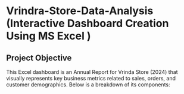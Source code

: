 # Vrindra-Store-Data-Analysis (Interactive Dashboard Creation Using MS Excel )
## Project Objective
This Excel dashboard is an Annual Report for Vrinda Store (2024) that visually represents key business metrics related to sales, orders, and customer demographics. Below is a breakdown of its components:

